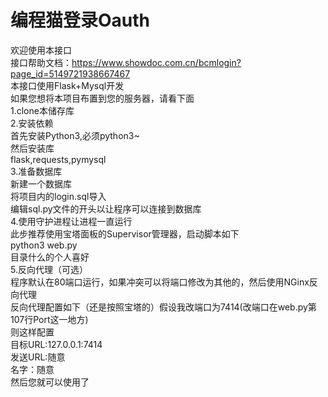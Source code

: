 # 编程猫登录Oauth
欢迎使用本接口  
接口帮助文档：https://www.showdoc.com.cn/bcmlogin?page_id=5149721938667467  
本接口使用Flask+Mysql开发  
如果您想将本项目布置到您的服务器，请看下面  
1.clone本储存库  
2.安装依赖  
首先安装Python3,必须python3~  
然后安装库  
flask,requests,pymysql  
3.准备数据库  
新建一个数据库  
将项目内的login.sql导入  
编辑sql.py文件的开头以让程序可以连接到数据库  
4.使用守护进程让进程一直运行  
此步推荐使用宝塔面板的Supervisor管理器，启动脚本如下  
python3 web.py  
目录什么的个人喜好  
5.反向代理（可选）  
程序默认在80端口运行，如果冲突可以将端口修改为其他的，然后使用NGinx反向代理  
反向代理配置如下（还是按照宝塔的）假设我改端口为7414(改端口在web.py第107行Port这一地方)  
则这样配置  
目标URL:127.0.0.1:7414  
发送URL:随意  
名字：随意  
然后您就可以使用了  
